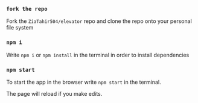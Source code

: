 ### `fork the repo`

Fork the `ZiaTahir504/elevator` repo and clone the repo onto your personal file system 

### `npm i`

Write `npm i` or `npm install` in the terminal in order to install dependencies 
### `npm start`

To start the app in the browser write `npm start` in the terminal.

The page will reload if you make edits.
